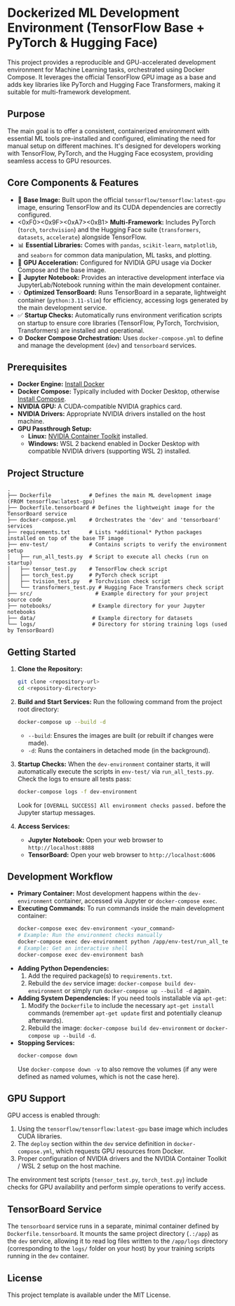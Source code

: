 # Dockerized ML Development Environment (TensorFlow Base + PyTorch & Hugging Face)

This project provides a reproducible and GPU-accelerated development environment for Machine Learning tasks, orchestrated using Docker Compose. It leverages the official TensorFlow GPU image as a base and adds key libraries like PyTorch and Hugging Face Transformers, making it suitable for multi-framework development.

## Purpose

The main goal is to offer a consistent, containerized environment with essential ML tools pre-installed and configured, eliminating the need for manual setup on different machines. It's designed for developers working with TensorFlow, PyTorch, and the Hugging Face ecosystem, providing seamless access to GPU resources.

## Core Components & Features

*   🐳 **Base Image:** Built upon the official `tensorflow/tensorflow:latest-gpu` image, ensuring TensorFlow and its CUDA dependencies are correctly configured.
*   <0xF0><0x9F><0xA7><0xB1> **Multi-Framework:** Includes PyTorch (`torch`, `torchvision`) and the Hugging Face suite (`transformers`, `datasets`, `accelerate`) alongside TensorFlow.
*   📊 **Essential Libraries:** Comes with `pandas`, `scikit-learn`, `matplotlib`, and `seaborn` for common data manipulation, ML tasks, and plotting.
*   🚀 **GPU Acceleration:** Configured for NVIDIA GPU usage via Docker Compose and the base image.
*   📓 **Jupyter Notebook:** Provides an interactive development interface via JupyterLab/Notebook running within the main development container.
*   💡 **Optimized TensorBoard:** Runs TensorBoard in a separate, lightweight container (`python:3.11-slim`) for efficiency, accessing logs generated by the main development service.
*   ✅ **Startup Checks:** Automatically runs environment verification scripts on startup to ensure core libraries (TensorFlow, PyTorch, Torchvision, Transformers) are installed and operational.
*   ⚙️ **Docker Compose Orchestration:** Uses `docker-compose.yml` to define and manage the development (`dev`) and `tensorboard` services.

## Prerequisites

*   **Docker Engine:** [Install Docker](https://docs.docker.com/engine/install/)
*   **Docker Compose:** Typically included with Docker Desktop, otherwise [Install Compose](https://docs.docker.com/compose/install/).
*   **NVIDIA GPU:** A CUDA-compatible NVIDIA graphics card.
*   **NVIDIA Drivers:** Appropriate NVIDIA drivers installed on the host machine.
*   **GPU Passthrough Setup:**
    *   **Linux:** [NVIDIA Container Toolkit](https://docs.nvidia.com/datacenter/cloud-native/container-toolkit/latest/install-guide.html) installed.
    *   **Windows:** WSL 2 backend enabled in Docker Desktop with compatible NVIDIA drivers (supporting WSL 2) installed.

## Project Structure

```
.
├── Dockerfile            # Defines the main ML development image (FROM tensorflow:latest-gpu)
├── Dockerfile.tensorboard # Defines the lightweight image for the TensorBoard service
├── docker-compose.yml    # Orchestrates the 'dev' and 'tensorboard' services
├── requirements.txt      # Lists *additional* Python packages installed on top of the base TF image
├── env-test/             # Contains scripts to verify the environment setup
│   ├── run_all_tests.py  # Script to execute all checks (run on startup)
│   ├── tensor_test.py    # TensorFlow check script
│   ├── torch_test.py     # PyTorch check script
│   ├── tvision_test.py   # Torchvision check script
│   └── transformers_test.py # Hugging Face Transformers check script
├── src/                    # Example directory for your project source code
├── notebooks/             # Example directory for your Jupyter notebooks
├── data/                  # Example directory for datasets
└── logs/                  # Directory for storing training logs (used by TensorBoard)
```

## Getting Started

1.  **Clone the Repository:**
    ```bash
    git clone <repository-url>
    cd <repository-directory>
    ```
2.  **Build and Start Services:**
    Run the following command from the project root directory:
    ```bash
    docker-compose up --build -d
    ```
    *   `--build`: Ensures the images are built (or rebuilt if changes were made).
    *   `-d`: Runs the containers in detached mode (in the background).

3.  **Startup Checks:** When the `dev-environment` container starts, it will automatically execute the scripts in `env-test/` via `run_all_tests.py`. Check the logs to ensure all tests pass:
    ```bash
    docker-compose logs -f dev-environment
    ```
    Look for `[OVERALL SUCCESS] All environment checks passed.` before the Jupyter startup messages.

4.  **Access Services:**
    *   **Jupyter Notebook:** Open your web browser to `http://localhost:8888`
    *   **TensorBoard:** Open your web browser to `http://localhost:6006`

## Development Workflow

*   **Primary Container:** Most development happens within the `dev-environment` container, accessed via Jupyter or `docker-compose exec`.
*   **Executing Commands:** To run commands inside the main development container:
    ```bash
    docker-compose exec dev-environment <your_command>
    # Example: Run the environment checks manually
    docker-compose exec dev-environment python /app/env-test/run_all_tests.py
    # Example: Get an interactive shell
    docker-compose exec dev-environment bash
    ```
*   **Adding Python Dependencies:**
    1.  Add the required package(s) to `requirements.txt`.
    2.  Rebuild the `dev` service image: `docker-compose build dev-environment` or simply run `docker-compose up --build -d` again.
*   **Adding System Dependencies:** If you need tools installable via `apt-get`:
    1.  Modify the `Dockerfile` to include the necessary `apt-get install` commands (remember `apt-get update` first and potentially cleanup afterwards).
    2.  Rebuild the image: `docker-compose build dev-environment` or `docker-compose up --build -d`.
*   **Stopping Services:**
    ```bash
    docker-compose down
    ```
    Use `docker-compose down -v` to also remove the volumes (if any were defined as named volumes, which is not the case here).

## GPU Support

GPU access is enabled through:
1.  Using the `tensorflow/tensorflow:latest-gpu` base image which includes CUDA libraries.
2.  The `deploy` section within the `dev` service definition in `docker-compose.yml`, which requests GPU resources from Docker.
3.  Proper configuration of NVIDIA drivers and the NVIDIA Container Toolkit / WSL 2 setup on the host machine.

The environment test scripts (`tensor_test.py`, `torch_test.py`) include checks for GPU availability and perform simple operations to verify access.

## TensorBoard Service

The `tensorboard` service runs in a separate, minimal container defined by `Dockerfile.tensorboard`. It mounts the same project directory (`.:/app`) as the `dev` service, allowing it to read log files written to the `/app/logs` directory (corresponding to the `logs/` folder on your host) by your training scripts running in the `dev` container.

## License

This project template is available under the MIT License. 